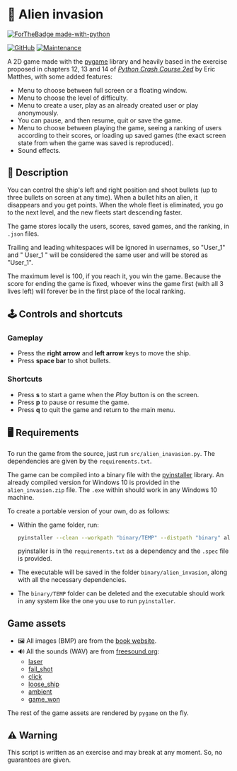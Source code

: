 # 👾 Alien invasion

[![ForTheBadge made-with-python](https://forthebadge.com/images/badges/made-with-python.svg)](https://www.python.org/)

[![GitHub](https://img.shields.io/github/license/Ezequiel92/alien_invasion?style=flat-square)](https://github.com/Ezequiel92/alien_invasion/blob/main/LICENSE) [![Maintenance](https://img.shields.io/maintenance/yes/2021?style=flat-square)](mailto:lozano.ez@gmail.com)

A 2D game made with the [pygame](https://www.pygame.org/) library and heavily based in the exercise proposed in chapters 12, 13 and 14 of [_Python Crash Course 2ed_](https://ehmatthes.github.io/pcc_2e/) by Eric Matthes, with some added features:

* Menu to choose between full screen or a floating window.
* Menu to choose the level of difficulty.
* Menu to create a user, play as an already created user or play anonymously.
* You can pause, and then resume, quit or save the game.
* Menu to choose between playing the game, seeing a ranking of users according to their scores, or loading up saved games (the exact screen state from when the game was saved is reproduced).
* Sound effects.

## 🚀 Description

You can control the ship's left and right position and shoot bullets (up to three bullets on screen at any time). When a bullet hits an alien, it disappears and you get points. When the whole fleet is eliminated, you go to the next level, and the new fleets start descending faster.

The game stores locally the users, scores, saved games, and the ranking, in `.json` files.

Trailing and leading whitespaces will be ignored in usernames, so "User_1" and " User_1 " will be considered the same user and will be stored as "User_1".

The maximum level is 100, if you reach it, you win the game. Because the score for ending the game is fixed, whoever wins the game first (with all 3 lives left) will forever be in the first place of the local ranking.

## 🕹️ Controls and shortcuts

### Gameplay

* Press the **right arrow** and **left arrow** keys to move the ship.
* Press **space bar** to shot bullets.

### Shortcuts

* Press **s** to start a game when the _Play_ button is on the screen.
* Press **p** to pause or resume the game.
* Press **q** to quit the game and return to the main menu.

## 🖥️ Requirements

To run the game from the source, just run `src/alien_inavasion.py`. The dependencies are given by the `requirements.txt`.

The game can be compiled into a binary file with the [pyinstaller](https://www.pyinstaller.org/) library. An already compiled version for Windows 10 is provided in the `alien_invasion.zip` file. The `.exe` within should work in any Windows 10 machine.

To create a portable version of your own, do as follows:

* Within the game folder, run: 

  ```sh
  pyinstaller --clean --workpath "binary/TEMP" --distpath "binary" alien_invasion.spec
  ```
  
  pyinstaller is in the `requirements.txt` as a dependency and the `.spec` file is provided.

* The executable will be saved in the folder `binary/alien_invasion`, along with all the necessary dependencies.
* The `binary/TEMP` folder can be deleted and the executable should work in any system like the one you use to run `pyinstaller`.

## Game assets

* 🖼️ All images (BMP) are from the [book website](https://ehmatthes.github.io/pcc_2e/).
* 🔊 All the sounds (WAV) are from [freesound.org](https://freesound.org/): 
  * [laser](https://freesound.org/people/jobro/sounds/35684/)
  * [fail_shot](https://freesound.org/people/KlawyKogut/sounds/154934/)
  * [click](https://freesound.org/people/stijn/sounds/43676/)
  * [loose_ship](https://freesound.org/people/myfox14/sounds/382310/)
  * [ambient](https://freesound.org/people/joshuaempyre/sounds/251461/)
  * [game_won](https://freesound.org/people/LittleRobotSoundFactory/sounds/270404/)

The rest of the game assets are rendered by `pygame` on the fly.

## ⚠️ Warning

This script is written as an exercise and may break at any moment. So, no guarantees are given.